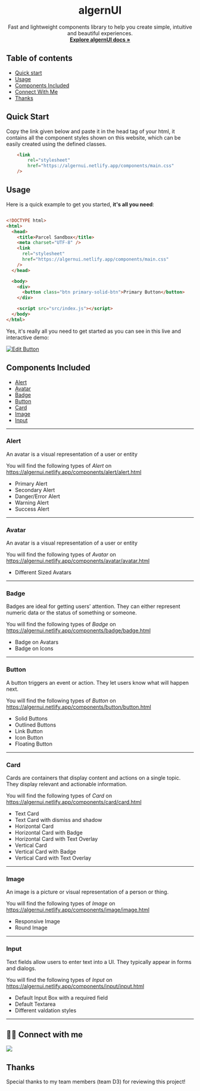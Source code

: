 <h1 align="center">algernUI</h1>

<p align="center">
  Fast and lightweight components library to help you create simple, intuitive and beautiful experiences.
  <br>
  <a href="https://algernui.netlify.app/docsite/docs"><strong>Explore algernUI docs »</strong></a>
  <br>
</p>

## Table of contents

- [Quick start](#quick-start)
- [Usage](#usage)
- [Components Included](#components-included)
- [Connect With Me](#connect-with-me)
- [Thanks](#thanks)

## Quick Start

Copy the link given below and paste it in the head tag of your html, it contains all the component styles shown on this website, which can be easily created using the defined classes.

```html
    <link
        rel="stylesheet"
        href="https://algernui.netlify.app/components/main.css"
    />
```   
## Usage

Here is a quick example to get you started, **it's all you need**:

```html

<!DOCTYPE html>
<html>
  <head>
    <title>Parcel Sandbox</title>
    <meta charset="UTF-8" />
    <link
      rel="stylesheet"
      href="https://algernui.netlify.app/components/main.css"
    />
  </head>

  <body>
    <div>
      <button class="btn primary-solid-btn">Primary Button</button>
    </div>

    <script src="src/index.js"></script>
  </body>
</html>

```

Yes, it's really all you need to get started as you can see in this live and interactive demo:

[![Edit Button](https://codesandbox.io/static/img/play-codesandbox.svg)](https://codesandbox.io/s/algernui-usage-ckj1w?file=/index.html)

## Components Included

- [Alert](#alert)
- [Avatar](#avatar)
- [Badge](#badge)
- [Button](#button)
- [Card](#card)
- [Image](#image)
- [Input](#input)

---
### Alert
An avatar is a visual representation of a user or entity

You will find the following types of *Alert* on https://algernui.netlify.app/components/alert/alert.html

- Primary Alert
- Secondary Alert
- Danger/Error Alert
- Warning Alert
- Success Alert

---

### Avatar

An avatar is a visual representation of a user or entity

You will find the following types of *Avatar* on https://algernui.netlify.app/components/avatar/avatar.html
- Different Sized Avatars

---

### Badge

Badges are ideal for getting users' attention. They can either represent numeric data or the status of something or someone.

You will find the following types of *Badge* on https://algernui.netlify.app/components/badge/badge.html

- Badge on Avatars
- Badge on Icons

---

### Button

A button triggers an event or action. They let users know what will happen next.

You will find the following types of *Button* on https://algernui.netlify.app/components/button/button.html

- Solid Buttons
- Outlined Buttons
- Link Button
- Icon Button
- Floating Button

---

### Card

Cards are containers that display content and actions on a single topic. They display relevant and actionable information.

You will find the following types of *Card* on https://algernui.netlify.app/components/card/card.html

- Text Card
- Text Card with dismiss and shadow
- Horizontal Card
- Horizontal Card with Badge
- Horizontal Card with Text Overlay
- Vertical Card
- Vertical Card with Badge
- Vertical Card with Text Overlay

---

### Image

An image is a picture or visual representation of a person or thing.

You will find the following types of *Image* on https://algernui.netlify.app/components/image/image.html

- Responsive Image
- Round Image


---

### Input

Text fields allow users to enter text into a UI. They typically appear in forms and dialogs.

You will find the following types of *Input* on https://algernui.netlify.app/components/input/input.html

- Default Input Box with a required field
- Default Textarea
- Different valdation styles

---

## 👨‍💻 Connect with me

<a href="https://twitter.com/partha_sarma8"><img src="https://img.shields.io/badge/Twitter-1DA1F2?style=for-the-badge&logo=twitter&logoColor=white"/></a>

## Thanks
Special thanks to my team members (team D3) for reviewing this project!


